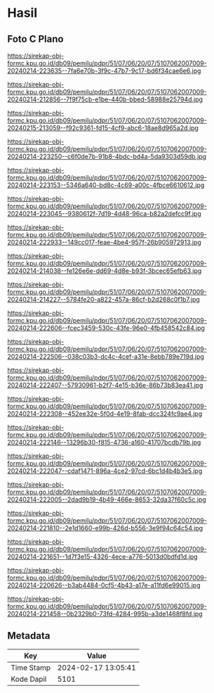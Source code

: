 # Hasil

## Foto C Plano

https://sirekap-obj-formc.kpu.go.id/db09/pemilu/pdpr/51/07/06/20/07/5107062007009-20240214-223635--7fa6e70b-3f9c-47b7-9c17-bd6f34cae6e6.jpg

https://sirekap-obj-formc.kpu.go.id/db09/pemilu/pdpr/51/07/06/20/07/5107062007009-20240214-212856--7f9f75cb-e1be-440b-bbed-58988e25794d.jpg

https://sirekap-obj-formc.kpu.go.id/db09/pemilu/pdpr/51/07/06/20/07/5107062007009-20240215-213059--f92c9361-fd15-4cf9-abc6-18ae8d965a2d.jpg

https://sirekap-obj-formc.kpu.go.id/db09/pemilu/pdpr/51/07/06/20/07/5107062007009-20240214-223250--c6f0de7b-91b8-4bdc-bd4a-5da9303d59db.jpg

https://sirekap-obj-formc.kpu.go.id/db09/pemilu/pdpr/51/07/06/20/07/5107062007009-20240214-223153--5346a640-bd8c-4c69-a00c-4fbce6610612.jpg

https://sirekap-obj-formc.kpu.go.id/db09/pemilu/pdpr/51/07/06/20/07/5107062007009-20240214-223045--9380612f-7d19-4d48-96ca-b82a2defcc9f.jpg

https://sirekap-obj-formc.kpu.go.id/db09/pemilu/pdpr/51/07/06/20/07/5107062007009-20240214-222933--149cc017-feae-4be4-957f-26b905972913.jpg

https://sirekap-obj-formc.kpu.go.id/db09/pemilu/pdpr/51/07/06/20/07/5107062007009-20240214-214038--fe126e6e-dd69-4d8e-b93f-3bcec65efb63.jpg

https://sirekap-obj-formc.kpu.go.id/db09/pemilu/pdpr/51/07/06/20/07/5107062007009-20240214-214227--5784fe20-a822-457a-86cf-b2d268c0f1b7.jpg

https://sirekap-obj-formc.kpu.go.id/db09/pemilu/pdpr/51/07/06/20/07/5107062007009-20240214-222606--fcec3459-530c-43fe-96e0-4fb458542c84.jpg

https://sirekap-obj-formc.kpu.go.id/db09/pemilu/pdpr/51/07/06/20/07/5107062007009-20240214-222506--038c03b3-dc4c-4cef-a31e-8ebb789e719d.jpg

https://sirekap-obj-formc.kpu.go.id/db09/pemilu/pdpr/51/07/06/20/07/5107062007009-20240214-222407--57930961-b2f7-4e15-b36e-86b73b83ea41.jpg

https://sirekap-obj-formc.kpu.go.id/db09/pemilu/pdpr/51/07/06/20/07/5107062007009-20240214-222308--452ee32e-5f0d-4e19-8fab-dcc324fc9ae4.jpg

https://sirekap-obj-formc.kpu.go.id/db09/pemilu/pdpr/51/07/06/20/07/5107062007009-20240214-222146--13296b30-f815-4736-a160-41707bcdb79b.jpg

https://sirekap-obj-formc.kpu.go.id/db09/pemilu/pdpr/51/07/06/20/07/5107062007009-20240214-222047--cdaf1471-896a-4ce2-97cd-6bc1d4b4b3e5.jpg

https://sirekap-obj-formc.kpu.go.id/db09/pemilu/pdpr/51/07/06/20/07/5107062007009-20240214-222005--2dad9b19-4b49-466e-8653-32da37f60c5c.jpg

https://sirekap-obj-formc.kpu.go.id/db09/pemilu/pdpr/51/07/06/20/07/5107062007009-20240214-221810--2e1d1660-e99b-426d-b556-3e9f94c64c54.jpg

https://sirekap-obj-formc.kpu.go.id/db09/pemilu/pdpr/51/07/06/20/07/5107062007009-20240214-221651--1d7f3e15-4326-4ece-a776-5013d0bdfd1d.jpg

https://sirekap-obj-formc.kpu.go.id/db09/pemilu/pdpr/51/07/06/20/07/5107062007009-20240214-220626--b3ab4484-0cf5-4b43-a17e-a11fd6e99015.jpg

https://sirekap-obj-formc.kpu.go.id/db09/pemilu/pdpr/51/07/06/20/07/5107062007009-20240214-221458--0b2329b0-73fd-4284-995b-a3de1468f8fd.jpg


## Metadata

| Key        | Value               |
| ---------- | ------------------- |
| Time Stamp | 2024-02-17 13:05:41 |
| Kode Dapil | 5101                |



